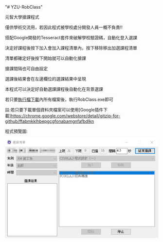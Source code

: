 "# YZU-RobClass" 

元智大學搶課程式

僅供學術交流用，若因此程式被學校處分開發人員一概不負責!!


搭配Google開發的Tesseract套件來破解學校驗證碼，自動化登入選課

決定好課程後按下加入會加入課程清單內，按下移除移出加選課程清單

清單都確定好後按下開始就可以自動化搶課

搶課間隔也可自由設定

選課後結果會在左邊欄位的選課結果中呈現

本程式可以決定好自動選課課程後自動化在背景選課

若只要[執行檔下載](https://github.com/jimmy801/YZU-RobClass/tree/master/bin/Debug/YZURobClass_Portable)內所有檔案後，執行RobClass.exe即可

註:若只要下載單個資料夾檔案可以使用[Google插件下載]https://chrome.google.com/webstore/detail/gitzip-for-github/ffabmkklhbepgcgfonabamgnfafbdlkn

程式預覽圖:

![image](https://github.com/jimmy801/YZU-RobClass/blob/master/ScreenShot/00.png)
